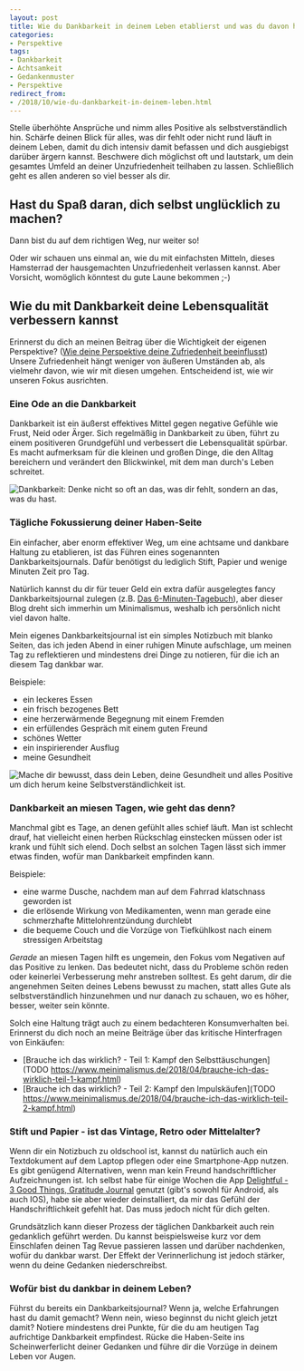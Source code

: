 ```yaml
---
layout: post
title: Wie du Dankbarkeit in deinem Leben etablierst und was du davon hast
categories:
- Perspektive
tags:
- Dankbarkeit
- Achtsamkeit
- Gedankenmuster
- Perspektive
redirect_from:
- /2018/10/wie-du-dankbarkeit-in-deinem-leben.html
---
```


Stelle überhöhte Ansprüche und nimm alles Positive als
selbstverständlich hin. Schärfe deinen Blick für alles, was dir fehlt
oder nicht rund läuft in deinem Leben, damit du dich intensiv damit
befassen und dich ausgiebigst darüber ärgern kannst. Beschwere dich
möglichst oft und lautstark, um dein gesamtes Umfeld an deiner
Unzufriedenheit teilhaben zu lassen. Schließlich geht es allen anderen
so viel besser als dir.

## Hast du Spaß daran, dich selbst unglücklich zu machen?

Dann bist du auf dem richtigen Weg, nur weiter so!

Oder wir schauen uns einmal an, wie du mit einfachsten Mitteln, dieses
Hamsterrad der hausgemachten Unzufriedenheit verlassen kannst. Aber
Vorsicht, womöglich könntest du gute Laune bekommen ;-)

## Wie du mit Dankbarkeit deine Lebensqualität verbessern kannst

Erinnerst du dich an meinen Beitrag über die Wichtigkeit der eigenen
Perspektive? ([Wie deine Perspektive deine Zufriedenheit
beeinflusst](TODO/2018/05/eine-frage-der-perspektive.html))
Unsere Zufriedenheit hängt weniger von äußeren Umständen ab, als
vielmehr davon, wie wir mit diesen umgehen. Entscheidend ist, wie wir
unseren Fokus ausrichten.

### Eine Ode an die Dankbarkeit

Dankbarkeit ist ein äußerst effektives Mittel gegen negative Gefühle wie
Frust, Neid oder Ärger. Sich regelmäßig in Dankbarkeit zu üben, führt zu
einem positiveren Grundgefühl und verbessert die Lebensqualität spürbar.
Es macht aufmerksam für die kleinen und großen Dinge, die den Alltag
bereichern und verändert den Blickwinkel, mit dem man durch's Leben
schreitet.

![Dankbarkeit: Denke nicht so oft an das, was dir fehlt, sondern an das, was du hast.]({{site.baseurl}}/assets/img/posts/dankbar.jpg)

### Tägliche Fokussierung deiner Haben-Seite

Ein einfacher, aber enorm effektiver Weg, um eine achtsame und dankbare
Haltung zu etablieren, ist das Führen eines sogenannten
Dankbarkeitsjournals. Dafür benötigst du lediglich Stift, Papier und
wenige Minuten Zeit pro Tag.

Natürlich kannst du dir für teuer Geld ein extra dafür ausgelegtes fancy
Dankbarkeitsjournal zulegen (z.B. [Das
6-Minuten-Tagebuch](https://www.amazon.de/Das-6-Minuten-Tagebuch-orchidee-Leben-ver%C3%A4ndert/dp/3499633868/ref=mp_s_a_1_1?__mk_de_DE=%C3%85M%C3%85Z%C3%95%C3%91&qid=1538647234&sr=8-1&pi=AC_SX236_SY340_FMwebp_QL65&keywords=dankbarkeitstagebuch&dpPl=1&dpID=31tkKzvYk-L&ref=plSrch)),
aber dieser Blog dreht sich immerhin um Minimalismus, weshalb ich
persönlich nicht viel davon halte.

Mein eigenes Dankbarkeitsjournal ist ein simples Notizbuch mit blanko
Seiten, das ich jeden Abend in einer ruhigen Minute aufschlage, um
meinen Tag zu reflektieren und mindestens drei Dinge zu notieren, für
die ich an diesem Tag dankbar war.

Beispiele:

-   ein leckeres Essen
-   ein frisch bezogenes Bett
-   eine herzerwärmende Begegnung mit einem Fremden
-   ein erfüllendes Gespräch mit einem guten Freund
-   schönes Wetter
-   ein inspirierender Ausflug
-   meine Gesundheit

![Mache dir bewusst, dass dein Leben, deine Gesundheit und alles Positive um dich herum keine Selbstverständlichkeit ist.]({{site.baseurl}}/assets/img/posts/everyday-is-good.jpg)

### Dankbarkeit an miesen Tagen, wie geht das denn?

Manchmal gibt es Tage, an denen gefühlt alles schief läuft. Man ist
schlecht drauf, hat vielleicht einen herben Rückschlag einstecken müssen
oder ist krank und fühlt sich elend. Doch selbst an solchen Tagen lässt
sich immer etwas finden, wofür man Dankbarkeit empfinden kann.

Beispiele:

-   eine warme Dusche, nachdem man auf dem Fahrrad klatschnass geworden
    ist
-   die erlösende Wirkung von Medikamenten, wenn man gerade eine
    schmerzhafte Mittelohrentzündung durchlebt
-   die bequeme Couch und die Vorzüge von Tiefkühlkost nach einem
    stressigen Arbeitstag

*Gerade* an miesen Tagen hilft es ungemein, den Fokus vom Negativen auf
das Positive zu lenken. Das bedeutet nicht, dass du Probleme schön reden
oder keinerlei Verbesserung mehr anstreben solltest. Es geht darum, dir
die angenehmen Seiten deines Lebens bewusst zu machen, statt alles Gute
als selbstverständlich hinzunehmen und nur danach zu schauen, wo es
höher, besser, weiter sein könnte.

Solch eine Haltung trägt auch zu einem bedachteren Konsumverhalten bei.
Erinnerst du dich noch an meine Beiträge über das kritische Hinterfragen
von Einkäufen:

-   [Brauche ich das wirklich? - Teil 1: Kampf den
    Selbsttäuschungen](TODO https://www.meinimalismus.de/2018/04/brauche-ich-das-wirklich-teil-1-kampf.html)
-   [Brauche ich das wirklich? - Teil 2: Kampf den
    Impulskäufen](TODO https://www.meinimalismus.de/2018/04/brauche-ich-das-wirklich-teil-2-kampf.html)

### Stift und Papier - ist das Vintage, Retro oder Mittelalter?

Wenn dir ein Notizbuch zu oldschool ist, kannst du natürlich auch ein
Textdokument auf dem Laptop pflegen oder eine Smartphone-App nutzen. Es
gibt genügend Alternativen, wenn man kein Freund handschriftlicher
Aufzeichnungen ist. Ich selbst habe für einige Wochen die
App [Delightful - 3 Good Things, Gratitude
Journal](https://delightful.today/) genutzt (gibt's sowohl für Android,
als auch IOS), habe sie aber wieder deinstalliert, da mir das Gefühl der
Handschriftlichkeit gefehlt hat. Das muss jedoch nicht für dich gelten.

Grundsätzlich kann dieser Prozess der täglichen Dankbarkeit auch rein
gedanklich geführt werden. Du kannst beispielsweise kurz vor dem
Einschlafen deinen Tag Revue passieren lassen und darüber nachdenken,
wofür du dankbar warst. Der Effekt der Verinnerlichung ist jedoch
stärker, wenn du deine Gedanken niederschreibst.

### Wofür bist du dankbar in deinem Leben?

Führst du bereits ein Dankbarkeitsjournal? Wenn ja, welche Erfahrungen
hast du damit gemacht? Wenn nein, wieso beginnst du nicht gleich jetzt
damit? Notiere mindestens drei Punkte, für die du am heutigen Tag
aufrichtige Dankbarkeit empfindest. Rücke die Haben-Seite ins
Scheinwerferlicht deiner Gedanken und führe dir die Vorzüge in deinem
Leben vor Augen.
